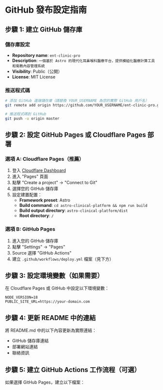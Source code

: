 # GitHub 發布設定指南

## 步驟 1: 建立 GitHub 儲存庫

### 儲存庫設定
- **Repository name**: `ent-clinic-pro`
- **Description**: `一個基於 Astro 的現代化耳鼻喉科醫療平台，提供模組化醫療計算工具和衛教內容管理系統`
- **Visibility**: Public（公開）
- **License**: MIT License

### 推送程式碼

```bash
# 添加 GitHub 遠端儲存庫（請替換 YOUR_USERNAME 為您的實際 GitHub 用戶名）
git remote add origin https://github.com/YOUR_USERNAME/ent-clinic-pro.git

# 推送程式碼到 GitHub
git push -u origin master
```

## 步驟 2: 設定 GitHub Pages 或 Cloudflare Pages 部署

### 選項 A: Cloudflare Pages（推薦）

1. 登入 [Cloudflare Dashboard](https://dash.cloudflare.com/)
2. 進入 "Pages" 頁面
3. 點擊 "Create a project" → "Connect to Git"
4. 選擇您的 GitHub 儲存庫
5. 設定建置配置：
   - **Framework preset**: Astro
   - **Build command**: `cd astro-clinical-platform && npm run build`
   - **Build output directory**: `astro-clinical-platform/dist`
   - **Root directory**: `/`

### 選項 B: GitHub Pages

1. 進入您的 GitHub 儲存庫
2. 點擊 "Settings" → "Pages"
3. Source 選擇 "GitHub Actions"
4. 建立 `.github/workflows/deploy.yml` 檔案（見下方）

## 步驟 3: 設定環境變數（如果需要）

在 Cloudflare Pages 或 GitHub 中設定以下環境變數：

```
NODE_VERSION=18
PUBLIC_SITE_URL=https://your-domain.com
```

## 步驟 4: 更新 README 中的連結

將 README.md 中的以下內容更新為實際連結：

- GitHub 儲存庫連結
- 部署網站連結
- 聯絡資訊

## 步驟 5: 建立 GitHub Actions 工作流程（可選）

如果選擇 GitHub Pages，建立以下檔案：